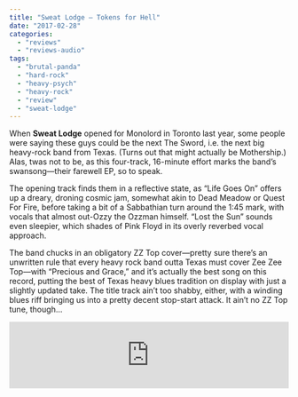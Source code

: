 ```yaml
---
title: "Sweat Lodge – Tokens for Hell"
date: "2017-02-28"
categories: 
  - "reviews"
  - "reviews-audio"
tags: 
  - "brutal-panda"
  - "hard-rock"
  - "heavy-psych"
  - "heavy-rock"
  - "review"
  - "sweat-lodge"
---
```


When **Sweat Lodge** opened for Monolord in Toronto last year, some people were saying these guys could be the next The Sword, i.e. the next big heavy-rock band from Texas. (Turns out that might actually be Mothership.) Alas, twas not to be, as this four-track, 16-minute effort marks the band’s swansong—their farewell EP, so to speak.

The opening track finds them in a reflective state, as “Life Goes On” offers up a dreary, droning cosmic jam, somewhat akin to Dead Meadow or Quest For Fire, before taking a bit of a Sabbathian turn around the 1:45 mark, with vocals that almost out-Ozzy the Ozzman himself. “Lost the Sun” sounds even sleepier, which shades of Pink Floyd in its overly reverbed vocal approach.

The band chucks in an obligatory ZZ Top cover—pretty sure there’s an unwritten rule that every heavy rock band outta Texas must cover Zee Zee Top—with “Precious and Grace,” and it’s actually the best song on this record, putting the best of Texas heavy blues tradition on display with just a slightly updated take. The title track ain’t too shabby, either, with a winding blues riff bringing us into a pretty decent stop-start attack. It ain’t no ZZ Top tune, though…

<iframe style="border: 0; width: 100%; height: 120px;" src="https://bandcamp.com/EmbeddedPlayer/album=2899488015/size=large/bgcol=ffffff/linkcol=0687f5/tracklist=false/artwork=small/transparent=true/" width="300" height="150" seamless=""><a href="http://sweatlodgemusic.bandcamp.com/album/tokens-for-hell">Tokens For Hell by Sweat Lodge</a></iframe>
